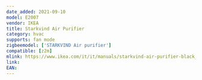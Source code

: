 ```yaml
---
date_added: 2021-09-10
model: E2007
vendor: IKEA
title: Starkvind Air Purifier
category: hvac
supports: fan mode
zigbeemodel: ['STARKVIND Air purifier']
compatible: [z2m]
mlink: https://www.ikea.com/it/it/manuals/starkvind-air-purifier-black__AA-2283689-2_pub.pdf
link: 
EAN: 
---
```

